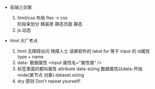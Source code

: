 - 前端三剑客
    1. html/css
        布局  flex -> css  
        阶段来划分
        精装房  静态页面
        静态
    2. js 
        动态

- html 大厂考点
    1. html 无障碍访问
        残障人士 读屏软件的  label for 等于 input 的 id属性
        type  +  name
    2. data- 数据属性 
        <input  属性名="属性值" />    
    3. 标签里面的都叫属性 attribute
       data-sizing 
       数据属性以data-开始
       node(某节点 对象).dataset.sizing
    4. dry 原则
        Don't repeat yourself!